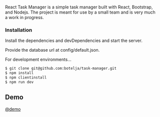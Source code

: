 React Task Manager is a simple task manager built with React, Bootstrap, and Nodejs. The project is meant for use by a small team and is very much a work in progress.

### Installation

Install the dependencies and devDependencies and start the server.

Provide the database url at config/default.json.

For development environments...

```sh
$ git clone git@github.com:botelja/task-manager.git
$ npm install
$ npm clientinstall
$ npm run dev
```

## Demo

[@demo](https://tranquil-basin-69439.herokuapp.com/)
